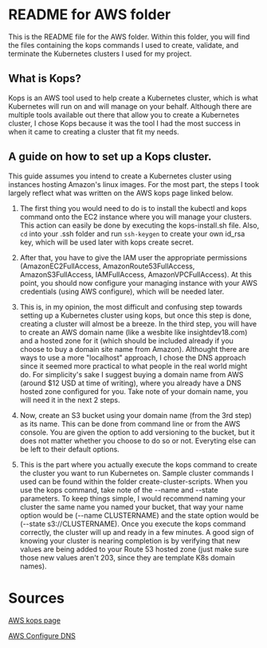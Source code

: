 # README for AWS folder
This is the README file for the AWS folder. Within this folder, you will find the files containing 
the kops commands I used to create, validate, and terminate the Kubernetes clusters I used for my project. 

## What is Kops?
Kops is an AWS tool used to help create a Kubernetes cluster, which is what Kubernetes will run on and will manage
on your behalf. Although there are multiple tools available out there that allow you to create a Kubernetes cluster,
I chose Kops because it was the tool I had the most success in when it came to creating a cluster that fit my needs.

## A guide on how to set up a Kops cluster.
This guide assumes you intend to create a Kubernetes cluster using instances hosting Amazon's linux images. For the most
part, the steps I took largely reflect what was written on the AWS kops page linked below. 

1. The first thing you would need to do is to install the kubectl and kops command onto the EC2 instance where you 
will manage your clusters. This action can easily be done by executing the kops-install.sh file. Also, ```cd``` into
your .ssh folder and run ```ssh-keygen``` to create your own id_rsa key, which will be used later with kops create secret.

2. After that, you have to give the IAM user the appropriate permissions (AmazonEC2FullAccess, 
AmazonRoute53FullAccess, AmazonS3FullAccess, IAMFullAccess, AmazonVPCFullAccess). At this point, you should 
now configure your managing instance with your AWS credentials (using AWS configure), which will be needed later.

3. This is, in my opinion, the most difficult and confusing step towards setting up a Kubernetes cluster
using kops, but once this step is done, creating a cluster will almost be a breeze. In the third step, you will have to
create an AWS domain name (like a wesbite like insightdev18.com) and a hosted zone for it (which should be included already
if you choose to buy a domain site name from Amazon). Althought there are ways to use a more "localhost" approach, I chose
the DNS approach since it seemed more practical to what people in the real world might do. For simplicity's sake I suggest
buying a domain name from AWS (around $12 USD at time of writing), where you already have a DNS hosted zone configured for
you. Take note of your domain name, you will need it in the next 2 steps.

4. Now, create an S3 bucket using your domain name (from the 3rd step) as its name. This can be done from command line
or from the AWS console. You are given the option to add versioning to the bucket, but it does not matter whether you
choose to do so or not. Everyting else can be left to their default options. 

5. This is the part where you actually execute the kops command to create the cluster you want to run Kubernetes on.
Sample cluster commands I used can be found within the folder create-cluster-scripts. When you use the kops command,
take note of the --name and --state parameters. To keep things simple, I would recommend naming your cluster the same
name you named your bucket, that way your name option would be (--name CLUSTERNAME) and the state option would be 
(--state s3://CLUSTERNAME). Once you execute the kops command correctly, the cluster will up and ready in a few minutes. 
A good sign of knowing your cluster is nearing completion is by verifying that new values are being added to your 
Route 53 hosted zone (just make sure those new values aren't 203, since they are template K8s domain names).

# Sources

[AWS kops page](https://aws.amazon.com/blogs/compute/kubernetes-clusters-aws-kops/)

[AWS Configure DNS](http://github.com/kubernetes/kops/blob/master/docs/aws.md#configure-dns)
